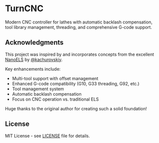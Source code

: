 # TurnCNC
Modern CNC controller for lathes with automatic backlash compensation, tool library management, threading, and comprehensive G-code support.

## Acknowledgments
This project was inspired by and incorporates concepts from the excellent [NanoELS](https://github.com/kachurovskiy/nanoels) by [@kachurovskiy](https://github.com/kachurovskiy). 

Key enhancements include:
* Multi-tool support with offset management
* Enhanced G-code compatibility (G10, G33 threading, G92, etc.)
* Tool management system
* Automatic backlash compensation
* Focus on CNC operation vs. traditional ELS

Huge thanks to the original author for creating such a solid foundation!

## License
MIT License - see [LICENSE](LICENSE) file for details.
